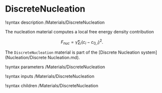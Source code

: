 
# DiscreteNucleation
!syntax description /Materials/DiscreteNucleation

The nucleation material computes a local free energy density contribution

$$
F_{nuc} = \gamma\sum_i (c_i-c_{0,i})^2.
$$

The `DiscreteNucleation` material is part of the [Discrete Nucleation system](Nucleation/Discrete Nucleation.md).

!syntax parameters /Materials/DiscreteNucleation

!syntax inputs /Materials/DiscreteNucleation

!syntax children /Materials/DiscreteNucleation
